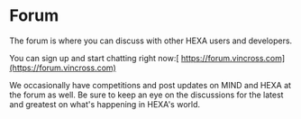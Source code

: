# Forum

The forum is where you can discuss with other HEXA users and developers.

You can sign up and start chatting right now:[ https://forum.vincross.com](https://forum.vincross.com)

We occasionally have competitions and post updates on MIND and HEXA at the forum as well. Be sure to keep an eye on the discussions for the latest and greatest on what's happening in HEXA's world.



















